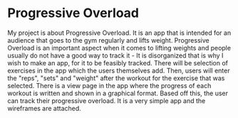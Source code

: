 # Progressive Overload

My project is about Progressive Overload. It is an app that is intended for an audience that goes to the gym regularly and lifts weight. Progressive Overload is an important aspect when it comes to lifting weights and people usually do not have a good way to track it - It is disorganized that is why I wish to make an app, for it to be feasibly tracked. There will be selection of exercises in the app which the users themselves add. Then, users will enter the "reps", "sets" and "weight" after the workout for the exercise that was selected. There is a view page in the app where the progress of each workout is written and shown in a graphical format. Based off this, the user can track their progressive overload. It is a very simple app and the wireframes are attached.
